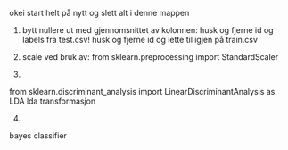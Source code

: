 

okei start helt på nytt og slett alt i denne mappen

1) bytt nullere ut med gjennomsnittet av kolonnen:
husk og fjerne id og labels fra test.csv!
husk og fjerne id og lette til igjen på train.csv


2) scale ved bruk av:
from sklearn.preprocessing import StandardScaler

3)
from sklearn.discriminant_analysis import LinearDiscriminantAnalysis as LDA
lda transformasjon

4)
bayes classifier